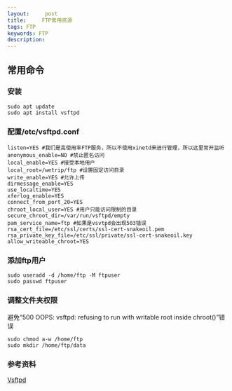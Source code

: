```yaml
---
layout:     post
title:     FTP常用资源
tags: FTP
keywords: FTP
description: 
---
```


## 常用命令

### 安装
    
    sudo apt update
    sudo apt install vsftpd

### 配置/etc/vsftpd.conf

    listen=YES #我们是高使用率FTP服务，所以不使用xinetd来进行管理，所以这里常开监听
    anonymous_enable=NO #禁止匿名访问
    local_enable=YES #接受本地用户
    local_root=/wetrip/ftp #设置固定访问目录
    write_enable=YES #允许上传
    dirmessage_enable=YES
    use_localtime=YES
    xferlog_enable=YES
    connect_from_port_20=YES
    chroot_local_user=YES #用户只能访问限制的目录
    secure_chroot_dir=/var/run/vsftpd/empty
    pam_service_name=ftp #如果是vsvtpd会出现503错误
    rsa_cert_file=/etc/ssl/certs/ssl-cert-snakeoil.pem
    rsa_private_key_file=/etc/ssl/private/ssl-cert-snakeoil.key
    allow_writeable_chroot=YES

### 添加ftp用户
    
    sudo useradd -d /home/ftp -M ftpuser
    sudo passwd ftpuser

### 调整文件夹权限
避免“500 OOPS: vsftpd: refusing to run with writable root inside chroot()”错误

    sudo chmod a-w /home/ftp
    sudo mkdir /home/ftp/data

### 参考资料
[Vsftpd](http://wiki.ubuntu.org.cn/Vsftpd)